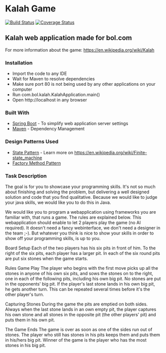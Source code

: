 # Kalah Game

[![Build Status](https://travis-ci.org/acaremre7/ea-kalah.svg?branch=master)](https://travis-ci.org/acaremre7/ea-kalah) 
[![Coverage Status](https://coveralls.io/repos/github/acaremre7/ea-kalah/badge.svg?branch=master)](https://coveralls.io/github/acaremre7/ea-kalah?branch=master)

## Kalah web application made for bol.com

For more information about the game: https://en.wikipedia.org/wiki/Kalah

### Installation

- Import the code to any IDE
- Wait for Maven to resolve dependencies
- Make sure port 80 is not being used by any other applications on your computer
- Run com.bol.kalah.KalahApplication.main()
- Open http://localhost in any browser

### Built With

* [Spring Boot](http://spring.io/projects/spring-boot) - To simplify web application server settings
* [Maven](https://maven.apache.org/) - Dependency Management

### Design Patterns Used
* [State Pattern](https://en.wikipedia.org/wiki/State_pattern) - Learn more on https://en.wikipedia.org/wiki/Finite-state_machine
* [Factory Method Pattern](https://en.wikipedia.org/wiki/Factory_method_pattern)

### Task Description

The goal is for you to showcase your programming skills. It's not so much about finishing and solving the problem, but delivering  a well designed solution and code that you find qualitative. Because we would like to judge your java skills, we would like you to do this in Java.

We would like you to program a webapplication using frameworks you are familiar with, that runs a game. The rules are explained below.
This webapplication should enable to let 2 players play the game (no AI required). It doesn't need a fancy webinterface, we don't need a designer in the team ;-). But whatever you think is nice to show your skills in order to show off your programming skills, is up to you.

Board Setup
Each of the two players has his six pits in front of him. To the right of the six pits, each player has a larger pit. In each of the six round pits are put six stones when the game starts.

Rules
Game Play
The player who begins with the first move picks up all the stones in anyone of his own six pits, and sows the stones on to the right, one in each of the following pits, including his own big pit. No stones are put in the opponents' big pit. If the player's last stone lands in his own big pit, he gets another turn. This can be repeated several times before it's the other player's turn.

Capturing Stones
During the game the pits are emptied on both sides. Always when the last stone lands in an own empty pit, the player captures his own stone and all stones in the opposite pit (the other players' pit) and puts them in his own pit.

The Game Ends
The game is over as soon as one of the sides run out of stones. The player who still has stones in his pits keeps them and puts them in his/hers big pit. Winner of the game is the player who has the most stones in his big pit.
